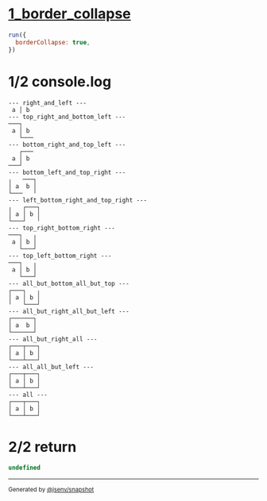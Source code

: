 # [1_border_collapse](../../table_2_cells_same_row.test.mjs#L133)

```js
run({
  borderCollapse: true,
})
```

# 1/2 console.log

```console
--- right_and_left ---
 a │ b 
--- top_right_and_bottom_left ---
───┐   
 a │ b 
   └───
--- bottom_right_and_top_left ---
   ┌───
 a │ b 
───┘   
--- bottom_left_and_top_right ---
╷   ───┐
│ a  b │
└───   ╵
--- left_bottom_right_and_top_right ---
╷   ┌───┐
│ a │ b │
└───┘   ╵
--- top_right_bottom_right ---
───┐   ╷
 a │ b │
   └───┘
--- top_left_bottom_right ---
───┐   ╷
 a │ b │
   └───┘
--- all_but_bottom_all_but_top ---
┌───┐   ╷
│ a │ b │
╵   └───┘
--- all_but_right_all_but_left ---
┌──────┐
│ a  b │
└──────┘
--- all_but_right_all ---
┌───┬───┐
│ a │ b │
└───┴───┘
--- all_all_but_left ---
┌───┬───┐
│ a │ b │
└───┴───┘
--- all ---
┌───┬───┐
│ a │ b │
└───┴───┘
```

# 2/2 return

```js
undefined
```

---

<sub>
  Generated by <a href="https://github.com/jsenv/core/tree/main/packages/independent/snapshot">@jsenv/snapshot</a>
</sub>
